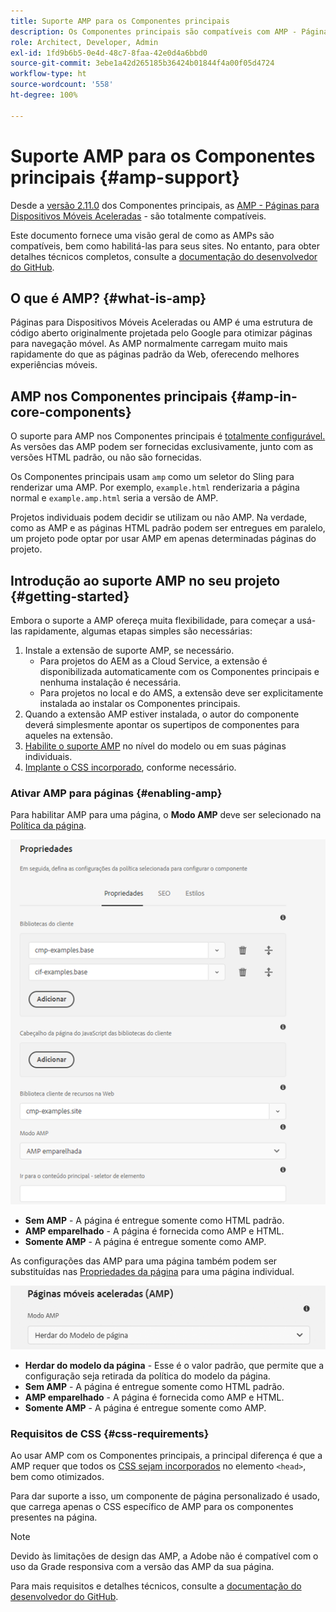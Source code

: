 ```yaml
---
title: Suporte AMP para os Componentes principais
description: Os Componentes principais são compatíveis com AMP - Páginas para Dispositivos Móveis Aceleradas
role: Architect, Developer, Admin
exl-id: 1fd9b6b5-0e4d-48c7-8faa-42e0d4a6bbd0
source-git-commit: 3ebe1a42d265185b36424b01844f4a00f05d4724
workflow-type: ht
source-wordcount: '558'
ht-degree: 100%

---
```


# Suporte AMP para os Componentes principais {#amp-support}

Desde a [versão 2.11.0](/help/versions.md) dos Componentes principais, as [AMP - Páginas para Dispositivos Móveis Aceleradas](https://developers.google.com/amp) - são totalmente compatíveis.

Este documento fornece uma visão geral de como as AMPs são compatíveis, bem como habilitá-las para seus sites. No entanto, para obter detalhes técnicos completos, consulte a [documentação do desenvolvedor do GitHub](https://github.com/adobe/aem-core-wcm-components/tree/master/extensions/amp).

## O que é AMP? {#what-is-amp}

Páginas para Dispositivos Móveis Aceleradas ou AMP é uma estrutura de código aberto originalmente projetada pelo Google para otimizar páginas para navegação móvel. As AMP normalmente carregam muito mais rapidamente do que as páginas padrão da Web, oferecendo melhores experiências móveis.

## AMP nos Componentes principais {#amp-in-core-components}

O suporte para AMP nos Componentes principais é [totalmente configurável.](#enabling-amp) As versões das AMP podem ser fornecidas exclusivamente, junto com as versões HTML padrão, ou não são fornecidas.

Os Componentes principais usam `amp` como um seletor do Sling para renderizar uma AMP. Por exemplo, `example.html` renderizaria a página normal e `example.amp.html` seria a versão de AMP.

Projetos individuais podem decidir se utilizam ou não AMP. Na verdade, como as AMP e as páginas HTML padrão podem ser entregues em paralelo, um projeto pode optar por usar AMP em apenas determinadas páginas do projeto.

## Introdução ao suporte AMP no seu projeto {#getting-started}

Embora o suporte a AMP ofereça muita flexibilidade, para começar a usá-las rapidamente, algumas etapas simples são necessárias:

1. Instale a extensão de suporte AMP, se necessário.
   * Para projetos do AEM as a Cloud Service, a extensão é disponibilizada automaticamente com os Componentes principais e nenhuma instalação é necessária.
   * Para projetos no local e do AMS, a extensão deve ser explicitamente instalada ao instalar os Componentes principais.
1. Quando a extensão AMP estiver instalada, o autor do componente deverá simplesmente apontar os supertipos de componentes para aqueles na extensão.
1. [Habilite o suporte AMP](#enabling-amp) no nível do modelo ou em suas páginas individuais.
1. [Implante o CSS incorporado](#css-requirements), conforme necessário.

### Ativar AMP para páginas {#enabling-amp}

Para habilitar AMP para uma página, o **Modo AMP** deve ser selecionado na [Política da página](https://docs.adobe.com/content/help/pt-BR/experience-manager-cloud-service/sites/authoring/features/templates.html#editing-a-template-page-policy-template-author-developer).

![Opções de política da página de AMP](/help/assets/amp-policy.png)

* **Sem AMP** - A página é entregue somente como HTML padrão.
* **AMP emparelhado** - A página é fornecida como AMP e HTML.
* **Somente AMP** - A página é entregue somente como AMP.

As configurações das AMP para uma página também podem ser substituídas nas [Propriedades da página](https://docs.adobe.com/content/help/pt-BR/experience-manager-cloud-service/sites/authoring/fundamentals/page-properties.html) para uma página individual.

![Propriedades da página de AMP](/help/assets/amp-page-properties.png)

* **Herdar do modelo da página** - Esse é o valor padrão, que permite que a configuração seja retirada da política do modelo da página.
* **Sem AMP** - A página é entregue somente como HTML padrão.
* **AMP emparelhado** - A página é fornecida como AMP e HTML.
* **Somente AMP** - A página é entregue somente como AMP.

### Requisitos de CSS {#css-requirements}

Ao usar AMP com os Componentes principais, a principal diferença é que a AMP requer que todos os [CSS sejam incorporados](including-clientlibs.md#inlining) no elemento `<head>`, bem como otimizados.

Para dar suporte a isso, um componente de página personalizado é usado, que carrega apenas o CSS específico de AMP para os componentes presentes na página.

>[!NOTE]
>
>Devido às limitações de design das AMP, a Adobe não é compatível com o uso da Grade responsiva com a versão das AMP da sua página.

Para mais requisitos e detalhes técnicos, consulte a [documentação do desenvolvedor do GitHub](https://github.com/adobe/aem-core-wcm-components/tree/master/extensions/amp).
